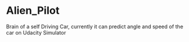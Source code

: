 # Alien_Pilot
Brain of a self Driving Car, currently it can predict angle and speed of the car on Udacity Simulator 
